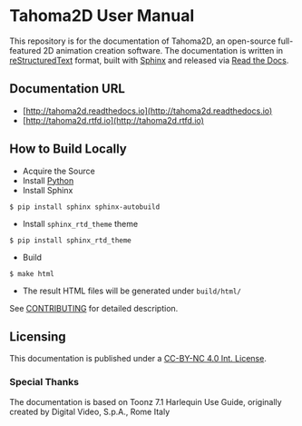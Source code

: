 # Tahoma2D User Manual

This repository is for the documentation of Tahoma2D, an open-source full-featured 2D animation creation software.
The documentation is written in [reStructuredText](http://docutils.sourceforge.net/rst.html) format, built with [Sphinx](http://www.sphinx-doc.org/en/stable/) and released via [Read the Docs](https://readthedocs.org/).

## Documentation URL
- [http://tahoma2d.readthedocs.io](http://tahoma2d.readthedocs.io)
- [http://tahoma2d.rtfd.io](http://tahoma2d.rtfd.io)

## How to Build Locally

- Acquire the Source
- Install [Python](https://www.python.org/downloads/)
- Install Sphinx

`$ pip install sphinx sphinx-autobuild`

- Install `sphinx_rtd_theme` theme

`$ pip install sphinx_rtd_theme`

- Build

`$ make html`

- The result HTML files will be generated under `build/html/`

See [CONTRIBUTING](./CONTRIBUTING.md) for detailed description.

## Licensing

This documentation is published under a [CC-BY-NC 4.0 Int. License](https://creativecommons.org/licenses/by-nc/4.0/).

### Special Thanks

The documentation is based on Toonz 7.1 Harlequin Use Guide, originally created by Digital Video, S.p.A., Rome Italy
